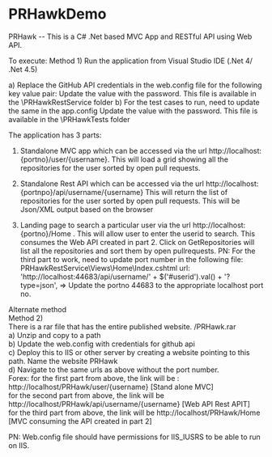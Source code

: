 # PRHawkDemo
PRHawk -- This is a C# .Net based MVC App and RESTful API using Web API.

To execute:
Method 1) 
Run the application from Visual Studio IDE (.Net 4/ .Net 4.5)

  a) Replace the GitHub API credentials in the web.config file for the following key value pair:
  <add key="Password" value = ""> Update the value with the password. This file is available in the \PRHawkRestService folder
  b) For the test cases to run, need to update the same in the app.config
  <add key="Password" value = ""> Update the value with the password. This file is available in the \PRHawkTests folder
 
The application has 3 parts:
1)  Standalone MVC app which can be accessed via the url http://localhost:{portno}/user/{username}. This will load a grid showing all the repositories for the user sorted by open pull requests.

2) Standalone Rest API which can be accessed via the url http://localhost:{portnpo}/api/username/{username} This will return the list of repositories for the user sorted by open pull requests. This will be Json/XML output based on the browser
 
3) Landing page to search a particular user via the url http://localhost:{portno}/Home . This will allow user to enter the userid to search. This consumes the Web API created in part 2. Click on GetRepositories will list all the repositories and sort them by open pullrequests.
PN: For the third part to work, need to update port number in the following file:
PRHawkRestService\Views\Home\Index.cshtml 
url: 'http://localhost:44683/api/username/' + $('#userid').val() + '?type=json', => Update the portno 44683 to the appropriate localhost port no.
                
Alternate method  
Method 2)  
There is a rar file that has the entire published website. /PRHawk.rar  
  a) Unzip and copy to a path  
  b) Update the web.config with credentials for github api  
  c) Deploy this to IIS or other server by creating a website pointing to this path. Name the website PRHawk  
  d) Navigate to the same urls as above without the port number.  
    Forex: for the first part from above, the link will be : http://localhost/PRHawk/user/{username} [Stand alone MVC]  
            for the second part from above, the link will be http://localhost/PRHawk/api/username/{username} [Web API Rest APIT]  
            for the third part from above, the link will be http://localhost/PRHawk/Home [MVC consuming the API created in part 2]  
            
  PN: Web.config file should have permissions for IIS_IUSRS to be able to run on IIS.
  
  
  
  
  


